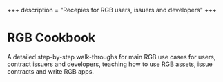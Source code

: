 +++
description = "Recepies for RGB users, issuers and developers"
+++

# RGB Cookbook

A detailed step-by-step walk-throughs for main RGB use cases for users, contract issuers and developers, teaching how
to use RGB assets, issue contracts and write RGB apps.

